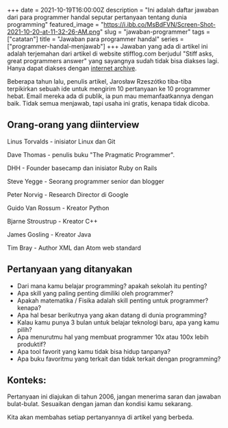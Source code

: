+++
date = 2021-10-19T16:00:00Z
description = "Ini adalah daftar jawaban dari para programmer handal seputar pertanyaan tentang dunia programming"
featured_image = "https://i.ibb.co/MsBdFVN/Screen-Shot-2021-10-20-at-11-32-26-AM.png"
slug = "jawaban-programmer"
tags = ["catatan"]
title = "Jawaban para programmer handal"
series = ["programmer-handal-menjawab"]
+++
Jawaban yang ada di artikel ini adalah terjemahan dari artikel di website stifflog.com berjudul "Stiff asks, great programmers answer" yang sayangnya sudah tidak bisa diakses lagi. Hanya dapat diakses dengan [internet archive](https://web.archive.org/web/20061124122032/http://www.stifflog.com/2006/10/16/stiff-asks-great-programmers-answer/).

Beberapa tahun lalu, penulis artikel, Jarosław Rzeszótko tiba-tiba terpikirkan sebuah ide untuk mengirim 10 pertanyaan ke 10 programmer hebat. Email mereka ada di publik, ia pun mau memanfaatkannya dengan baik.  Tidak semua menjawab, tapi usaha ini gratis, kenapa tidak dicoba.

## Orang-orang yang diinterview

Linus Torvalds - inisiator Linux dan Git

Dave Thomas - penulis buku "The Pragmatic Programmer".

DHH - Founder basecamp dan inisiator Ruby on Rails

Steve Yegge - Seorang programmer senior dan blogger

Peter Norvig - Research Director di Google

Guido Van Rossum - Kreator  Python

Bjarne Stroustrup - Kreator C++

James Gosling - Kreator Java

Tim Bray - Author XML dan Atom web standard

## Pertanyaan yang ditanyakan

* Dari mana kamu belajar programming? apakah sekolah itu penting?
* Apa skill yang paling penting dimiliki oleh programmer?
* Apakah matematika / Fisika adalah skill penting untuk programmer? kenapa?
* Apa hal besar berikutnya yang akan datang di dunia programming?
* Kalau kamu punya 3 bulan untuk belajar teknologi baru, apa yang kamu pilih?
* Apa menurutmu hal yang membuat programmer 10x atau 100x lebih produktif?
* Apa tool favorit yang kamu tidak bisa hidup tanpanya?
* Apa buku favoritmu yang terkait dan tidak terkait dengan programming?

## Konteks: 

Pertanyaan ini diajukan di tahun 2006, jangan menerima saran dan jawaban bulat-bulat. Sesuaikan dengan jaman dan kondisi kamu sekarang.

Kita akan membahas setiap pertanyannya di artikel yang berbeda.